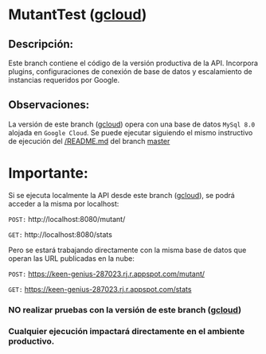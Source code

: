 # MutantTest ([gcloud](https://github.com/jcipolatti/MutantTest/tree/gcloud))

## Descripción:
Este branch contiene el código de la versión productiva de la API. Incorpora plugins, configuraciones de conexión de base de datos y escalamiento de instancias requeridos por Google.

## Observaciones:
La versión de este branch ([gcloud](https://github.com/jcipolatti/MutantTest/tree/gcloud)) opera con una base de datos `MySql 8.0` alojada en `Google Cloud`.
Se puede ejecutar siguiendo el mismo instructivo de ejecución del [/README.md](https://github.com/jcipolatti/MutantTest/blob/master/README.md) del branch [master](https://github.com/jcipolatti/MutantTest)

# Importante:

Si se ejecuta localmente la API desde este branch ([gcloud](https://github.com/jcipolatti/MutantTest/tree/gcloud)), se podrá acceder a la misma por localhost:

`POST:` http://localhost:8080/mutant/

`GET:` http://localhost:8080/stats

Pero se estará trabajando directamente con la misma base de datos que operan las URL publicadas en la nube:

`POST:` https://keen-genius-287023.rj.r.appspot.com/mutant/

`GET:` https://keen-genius-287023.rj.r.appspot.com/stats

### NO realizar pruebas con la versión de este branch ([gcloud](https://github.com/jcipolatti/MutantTest/tree/gcloud))
### Cualquier ejecución impactará directamente en el ambiente productivo.
